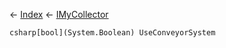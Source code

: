 ← [Index](Api-Index) ← [IMyCollector](Sandbox.ModAPI.Ingame.IMyCollector)

```csharp[bool](System.Boolean) UseConveyorSystem```